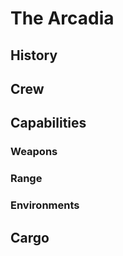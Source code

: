 <!-- TITLE: The Arcadia -->
<!-- SUBTITLE: A Celestial Conveyance -->

# The Arcadia
## History
## Crew
## Capabilities
### Weapons
### Range
### Environments
## Cargo
